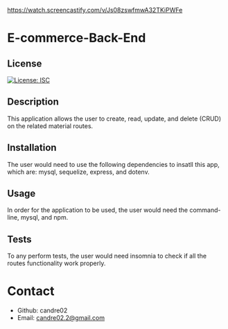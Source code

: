 
https://watch.screencastify.com/v/Js08zswfmwA32TKiPWFe

# E-commerce-Back-End

## License
[![License: ISC](https://img.shields.io/badge/License-ISC-blue.svg)](https://opensource.org/licenses/ISC)

## Description
This application allows the user to create, read, update, and delete (CRUD) on the related material routes.

## Installation
The user would need to use the following dependencies to insatll this app, which are: mysql, sequelize, express, and dotenv.

## Usage
In order for the application to be used, the user would need the command-line, mysql, and npm.

## Tests
To any perform tests, the user would need insomnia to check if all the routes functionality work properly.

# Contact
* Github: candre02
* Email: candre02.2@gmail.com
